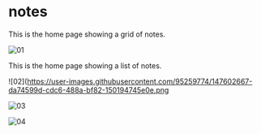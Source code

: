# notes

This is the home page showing a grid of notes.

![01](https://user-images.githubusercontent.com/95259774/147602637-63154a3d-aadf-47aa-a6e6-79a9c52c02bd.png)

This is the home page showing a list of notes.

![02](https://user-images.githubusercontent.com/95259774/147602667-da74599d-cdc6-488a-bf82-150194745e0e.png


![03](https://user-images.githubusercontent.com/95259774/147602680-9e9624d2-165f-44c9-860a-57cfe23af8cd.png)


![04](https://user-images.githubusercontent.com/95259774/147602690-e677cbbe-b149-4080-8e65-73bbefe48726.png)
